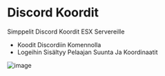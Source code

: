 # Discord Koordit
 Simppelit Discord Koordit ESX Servereille

- Koodit Discordiin Komennolla
- Logeihin Sisältyy Pelaajan Suunta Ja Koordinaatit

![image](https://media.discordapp.net/attachments/830767474273550346/923567367433388032/1640266008049.png?width=400&height=167)

